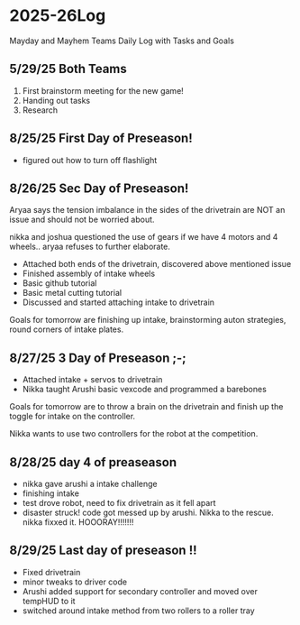 # 2025-26Log
Mayday and Mayhem Teams Daily Log with Tasks and Goals

## 5/29/25 Both Teams
1. First brainstorm meeting for the new game!
2. Handing out tasks
3. Research

## 8/25/25 First Day of Preseason!

- figured out how to turn off flashlight

## 8/26/25 Sec Day of Preseason!

Aryaa says the tension imbalance in the sides of the drivetrain are NOT an issue and should not be worried about. 

nikka and joshua questioned the use of gears if we have 4 motors and 4 wheels.. aryaa refuses to further elaborate.

- Attached both ends of the drivetrain, discovered above mentioned issue
- Finished assembly of intake wheels
- Basic github tutorial
- Basic metal cutting tutorial
- Discussed and started attaching intake to drivetrain

Goals for tomorrow are finishing up intake, brainstorming auton strategies, round corners of intake plates.

## 8/27/25 3 Day of Preseason ;-;
- Attached intake + servos to drivetrain
- Nikka taught Arushi basic vexcode and programmed a barebones

Goals for tomorrow are to throw a brain on the drivetrain and finish up the toggle for intake on the controller. 

Nikka wants to use two controllers for the robot at the competition.

## 8/28/25 day 4 of preaseason
- nikka gave arushi a intake challenge
- finishing intake
- test drove robot, need to fix drivetrain as it fell apart
- disaster struck! code got messed up by arushi. Nikka to the rescue.  nikka fixxed it. HOOORAY!!!!!!!

## 8/29/25 Last day of preseason !!
- Fixed drivetrain
- minor tweaks to driver code
- Arushi added support for secondary controller and moved over tempHUD to it
- switched around intake method from two rollers to a roller tray
